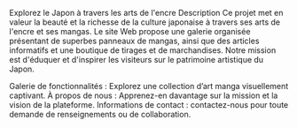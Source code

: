 Explorez le Japon à travers les arts de l'encre Description Ce projet met en valeur la beauté et la richesse de la culture japonaise à travers ses arts de l'encre et ses mangas. Le site Web propose une galerie organisée présentant de superbes panneaux de mangas, ainsi que des articles informatifs et une boutique de tirages et de marchandises. Notre mission est d'éduquer et d'inspirer les visiteurs sur le patrimoine artistique du Japon.

Galerie de fonctionnalités : Explorez une collection d’art manga visuellement captivant. À propos de nous : Apprenez-en davantage sur la mission et la vision de la plateforme. Informations de contact : contactez-nous pour toute demande de renseignements ou de collaboration.
